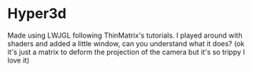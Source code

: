 # Hyper3d
Made using LWJGL following ThinMatrix's tutorials.
I played around with shaders and added a little window, can you understand what it does? (ok it's just a matrix to deform the projection of the camera but it's so trippy I love it)

